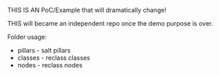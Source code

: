 THIS IS AN PoC/Example that will dramatically change!

THIS will became an independent repo once the demo purpose is over.

Folder usage:
* pillars - salt pillars
* classes - reclass classes
* nodes   - reclass nodes

